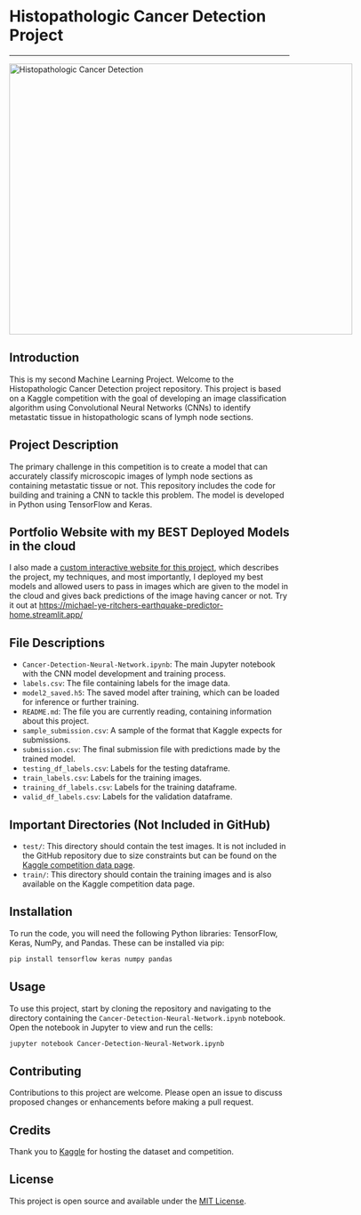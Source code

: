 # Histopathologic Cancer Detection Project

---

<img src="https://miro.medium.com/v2/resize:fit:820/1*8hKi49y9Nw6Xsi6b2M-z6g.png" style="max-width: 1242px; width: 617px; height: 487px; margin: 0px;" alt="Histopathologic Cancer Detection">

## Introduction
This is my second Machine Learning Project. Welcome to the Histopathologic Cancer Detection project repository.  This project is based on a Kaggle competition with the goal of developing an image classification algorithm using Convolutional Neural Networks (CNNs) to identify metastatic tissue in histopathologic scans of lymph node sections.

## Project Description
The primary challenge in this competition is to create a model that can accurately classify microscopic images of lymph node sections as containing metastatic tissue or not. This repository includes the code for building and training a CNN to tackle this problem. The model is developed in Python using TensorFlow and Keras.


## Portfolio Website with my BEST Deployed Models in the cloud
I also made a [custom interactive website for this project](https://michael-ye-ritchers-earthquake-predictor-home.streamlit.app/), which describes the project, my techniques, and most importantly, I deployed my best models and allowed users to pass in images which are given to the model in the cloud and gives back predictions of the image having cancer or not. Try it out at https://michael-ye-ritchers-earthquake-predictor-home.streamlit.app/


## File Descriptions
- `Cancer-Detection-Neural-Network.ipynb`: The main Jupyter notebook with the CNN model development and training process.
- `labels.csv`: The file containing labels for the image data.
- `model2_saved.h5`: The saved model after training, which can be loaded for inference or further training.
- `README.md`: The file you are currently reading, containing information about this project.
- `sample_submission.csv`: A sample of the format that Kaggle expects for submissions.
- `submission.csv`: The final submission file with predictions made by the trained model.
- `testing_df_labels.csv`: Labels for the testing dataframe.
- `train_labels.csv`: Labels for the training images.
- `training_df_labels.csv`: Labels for the training dataframe.
- `valid_df_labels.csv`: Labels for the validation dataframe.

## Important Directories (Not Included in GitHub)
- `test/`: This directory should contain the test images. It is not included in the GitHub repository due to size constraints but can be found on the [Kaggle competition data page](https://www.kaggle.com/competitions/histopathologic-cancer-detection/data).
- `train/`: This directory should contain the training images and is also available on the Kaggle competition data page.

## Installation
To run the code, you will need the following Python libraries: TensorFlow, Keras, NumPy, and Pandas. These can be installed via pip:

```bash
pip install tensorflow keras numpy pandas
```

## Usage
To use this project, start by cloning the repository and navigating to the directory containing the `Cancer-Detection-Neural-Network.ipynb` notebook. Open the notebook in Jupyter to view and run the cells:

```bash
jupyter notebook Cancer-Detection-Neural-Network.ipynb
```

## Contributing
Contributions to this project are welcome. Please open an issue to discuss proposed changes or enhancements before making a pull request.

## Credits
Thank you to [Kaggle](https://www.kaggle.com/) for hosting the dataset and competition.

## License
This project is open source and available under the [MIT License](LICENSE.md).

